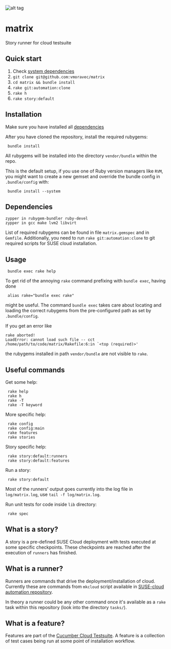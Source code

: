 ![alt tag](https://raw.github.com/vmoravec/matrix/master/matrix-gh.png)

# matrix

Story runner for cloud testsuite

## Quick start

  1.  Check [system dependencies](#dependencies)
  2.  `git clone git@github.com:vmoravec/matrix`
  3.  `cd matrix && bundle install`
  4.  `rake git:automation:clone`
  4.  `rake h`
  5.  `rake story:default`

## Installation

  Make sure you have installed all [dependencies](#dependencies)

  After you have cloned the repository, install the required rubygems:

     bundle install

  All rubygems will be installed into the directory `vendor/bundle` within the repo.

  This is the default setup, if you use one of Ruby version managers like `RVM`,
  you might want to create a new gemset and override the bundle config
  in `.bundle/config` with:

     bundle install --system


## Dependencies

    zypper in rubygem-bundler ruby-devel
    zypper in gcc make lvm2 libvirt

  List of required rubygems can be found in file `matrix.gemspec` and in `Gemfile`.
  Additionally, you need to run `rake git:automation:clone` to git required scripts
  for SUSE cloud installation.


## Usage

     bundle exec rake help

  To get rid of the annoying `rake` command prefixing with `bundle exec`, having done

     alias rake="bundle exec rake"

  might be useful. The command `bundle exec` takes care about locating and loading
  the correct rubygems from the pre-configured path as set by `.bundle/config`.

  If you get an error like

    rake aborted!
    LoadError: cannot load such file -- cct
    /home/path/to/code/matrix/Rakefile:6:in `<top (required)>'

  the rubygems installed in path `vendor/bundle` are not visible to `rake`.

## Useful commands

  Get some help:

     rake help
     rake h
     rake -T
     rake -T keyword

  More specific help:

     rake config
     rake config:main
     rake features
     rake stories

  Story specific help:

     rake story:default:runners
     rake story:default:features

  Run a story:

     rake story:default

  Most of the runners' output goes currently into the log file in `log/matrix.log`, 
  use `tail -f log/matrix.log`. 

  Run unit tests for code inside `lib` directory:

     rake spec

## What is a story?

  A story is a pre-defined SUSE Cloud deployment with tests executed at some
  specific checkpoints. These checkpoints are reached after the execution of `runners`
  has finished.

## What is a runner?

  Runners are commands that drive the deployment/installation of cloud.
  Currently these are commands from `mkcloud` script available in 
  [SUSE-cloud automation repository](https://github.com/SUSE-Cloud/automation/blob/master/scripts/mkcloud).

  In theory a runner could be any other command once it's available as a `rake` task within
  this repository (look into the directory `tasks/`).

## What is a feature?

  Features are part of the [Cucumber Cloud Testsuite](https://github.com/suse-cloud/cct/).
  A feature is a collection of test cases being run at some point of installation workflow.



